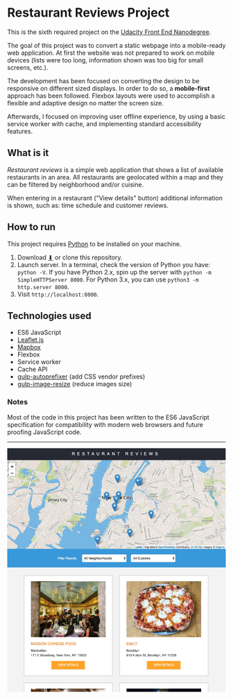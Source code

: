 # Restaurant Reviews Project

This is the sixth required project on the [Udacity Front End Nanodegree](https://eu.udacity.com/course/front-end-web-developer-nanodegree--nd001).

The goal of this project was to convert a static webpage into a mobile-ready web application. At first the website was not prepared to work on mobile devices (lists were too long, information shown was too big for small screens, etc.). 

The development has been focused on converting the design to be responsive on different sized displays. In order to do so, a **mobile-first** approach has been followed. Flexbox layouts were used to accomplish a flexible and adaptive design no matter the screen size.

Afterwards, I focused on improving user offline experience, by using a basic service worker with cache, and implementing standard accessibility features.

## What is it

*Restaurant reviews* is a simple web application that shows a list of available restaurants in an area. All restaurants are geolocated within a map and they can be filtered by neighborhood and/or cuisine.

When entering in a restaurant ("View details" button) additional information is shown, such as: time schedule and customer reviews.

## How to run

This project requires [Python](https://www.python.org/) to be installed on your machine.

1. Download [⬇](https://github.com/BycorSanchez/restaurant-reviews/archive/master.zip) or clone this repository.
2. Launch server. In a terminal, check the version of Python you have: `python -V`. If you have Python 2.x, spin up the server with `python -m SimpleHTTPServer 8000`. For Python 3.x, you can use `python3 -m http.server 8000`.
3. Visit `http://localhost:8000`.

## Technologies used

* ES6 JavaScript
* [Leaflet.js](https://leafletjs.com/)
* [Mapbox](https://www.mapbox.com/)
* Flexbox
* Service worker
* Cache API
* [gulp-autoprefixer](https://github.com/sindresorhus/gulp-autoprefixer) (add CSS vendor prefixes)
* [gulp-image-resize](https://github.com/scalableminds/gulp-image-resize) (reduce images size)
 
### Notes
Most of the code in this project has been written to the ES6 JavaScript specification for compatibility with modern web browsers and future proofing JavaScript code.

----

![Restaurant Reviews App Preview](img/preview.jpg)